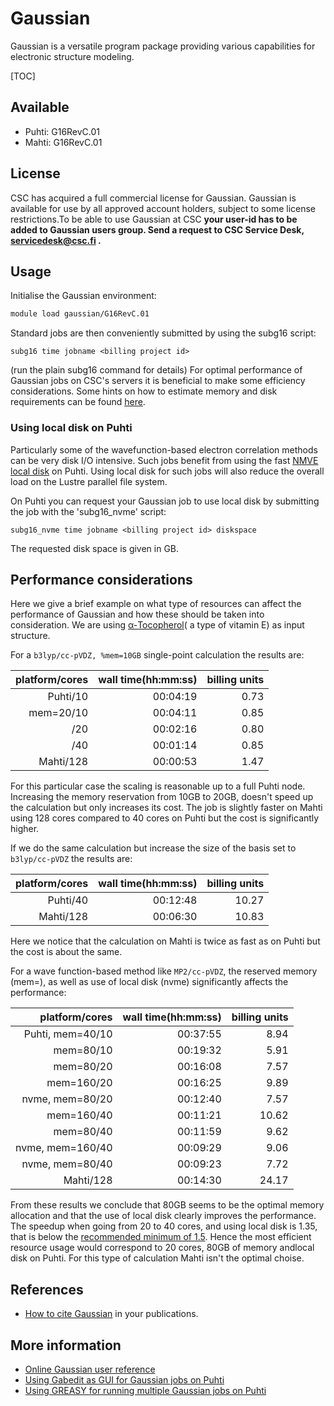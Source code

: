 # Gaussian

Gaussian is a versatile program package providing various capabilities for electronic structure modeling.

[TOC]

## Available
- Puhti: G16RevC.01 
- Mahti: G16RevC.01

## License
CSC has acquired a full commercial license for Gaussian. Gaussian is available for use by all approved account holders, subject to some license restrictions.To be able to use Gaussian at CSC **your user-id has to be added to Gaussian users group. Send a request to CSC Service Desk, servicedesk@csc.fi .**

## Usage

Initialise the Gaussian environment:

```bash
module load gaussian/G16RevC.01
```
Standard jobs are then conveniently submitted by using the subg16 script:
```text
subg16 time jobname <billing project id>
``` 
(run the plain subg16 command for details)
For optimal performance of Gaussian jobs on CSC's servers it is beneficial to make some efficiency considerations.
Some hints on how to estimate memory and disk requirements can be found [here](http://gaussian.com/running/?tabid=3).

### Using local disk on Puhti

Particularly some of the wavefunction-based electron correlation methods can be very disk I/O intensive. Such jobs benefit from using the fast [NMVE local disk](../../computing/running/creating-job-scripts-puhti/#local-storage) on Puhti. Using local disk for such jobs will also reduce the overall load on the Lustre parallel file system. 

On Puhti you can request your Gaussian job to use local disk by submitting the job with the 'subg16_nvme' script:

```text
subg16_nvme time jobname <billing project id> diskspace
```
The requested disk space is given in GB.

## Performance considerations

Here we give a brief example on what type of resources can affect the performance of Gaussian and how these should be taken into consideration. We are using [α-Tocopherol](https://en.wikipedia.org/wiki/%CE%91-Tocopherol)( a type of vitamin E) as input structure.

For a `b3lyp/cc-pVDZ, %mem=10GB` single-point calculation the results are:

| platform/cores      | wall time(hh:mm:ss) |  billing units       |
| ------------------: | ------------------: |  ------------------: |
| Puhti/10            | 00:04:19            |  0.73                |
| mem=20/10           | 00:04:11            |  0.85                |
|      /20            | 00:02:16            |  0.80                |
|      /40            | 00:01:14            |  0.85                |
| Mahti/128           | 00:00:53            |  1.47                |

For this particular case the scaling is reasonable up to a full Puhti node. Increasing
the memory reservation from 10GB to 20GB, doesn't speed up the calculation but only increases its
cost. The job is slightly faster on Mahti using 128 cores compared to 40 cores on Puhti but the
cost is significantly higher.   

If we do the same calculation but increase the size of the basis set to `b3lyp/cc-pVDZ` the results are:

| platform/cores      | wall time(hh:mm:ss) |  billing units       |
| ------------------: | ------------------: |  ------------------: |
| Puhti/40            | 00:12:48            |  10.27               |
| Mahti/128           | 00:06:30            |  10.83               |

Here we notice that the calculation on Mahti is twice as fast as on Puhti but the cost is about the same.


For a  wave function-based method like `MP2/cc-pVDZ`, the reserved memory (mem=), as well as
use of local disk (nvme) significantly affects the performance:

| platform/cores      | wall time(hh:mm:ss) |  billing units       |
| ------------------: | ------------------: |  ------------------: |
| Puhti, mem=40/10    | 00:37:55            |  8.94                |
|        mem=80/10    | 00:19:32            |  5.91                |
|        mem=80/20    | 00:16:08            |  7.57                |
|        mem=160/20   | 00:16:25            |  9.89                |
|  nvme, mem=80/20    | 00:12:40            |  7.57                |
|        mem=160/40   | 00:11:21            | 10.62                |
|        mem=80/40    | 00:11:59            |  9.62                |
|  nvme, mem=160/40   | 00:09:29            |  9.06                |
|  nvme, mem=80/40    | 00:09:23            |  7.72                |
| Mahti/128           | 00:14:30            | 24.17                | 

From these results we conclude that 80GB seems to be the optimal memory allocation and that the use of local disk clearly improves the performance. The speedup when going from 20 to 40 cores, and using local disk is 1.35, that is below the [recommended minimum of 1.5](../../accounts/how-to-access-mahti-large-partition/#scalability-testing). Hence the most efficient resource usage would correspond to 20 cores, 80GB of memory andlocal disk on Puhti. For this type of calculation Mahti isn't the optimal choise.    

## References

* [How to cite Gaussian](http://gaussian.com/citation_b01/) in your publications.

## More information

* [Online Gaussian user reference](http://gaussian.com/man/)
* [Using Gabedit as GUI for Gaussian jobs on Puhti](../support/tutorials/gabedit_gaussian.md)
* [Using GREASY for running multiple Gaussian jobs on Puhti](https://csc-training.github.io/csc-env-eff/hands-on/throughput/gaussian_greasy.html)


